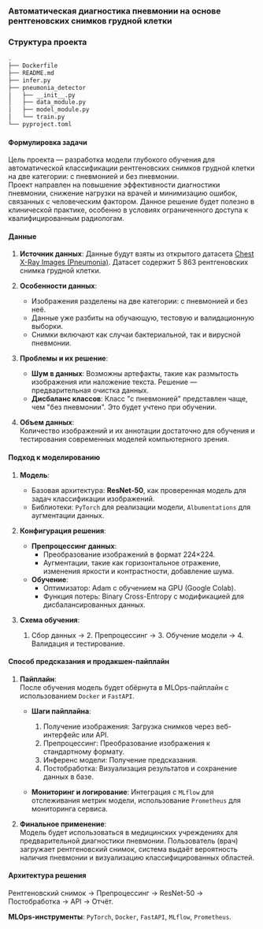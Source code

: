 ### Автоматическая диагностика пневмонии на основе рентгеновских снимков грудной клетки

### Структура проекта

``` bash
.
├── Dockerfile
├── README.md
├── infer.py
├── pneumonia_detector
│   ├── __init__.py
│   ├── data_module.py
│   ├── model_module.py
│   └── train.py
└── pyproject.toml
```

#### Формулировка задачи
Цель проекта — разработка модели глубокого обучения для автоматической классификации рентгеновских снимков грудной клетки на две категории: с пневмонией и без пневмонии.  
Проект направлен на повышение эффективности диагностики пневмонии, снижение нагрузки на врачей и минимизацию ошибок, связанных с человеческим фактором. Данное решение будет полезно в клинической практике, особенно в условиях ограниченного доступа к квалифицированным радиологам.

#### **Данные**
1. **Источник данных**:
   Данные будут взяты из открытого датасета [Chest X-Ray Images (Pneumonia)](https://www.kaggle.com/datasets/paultimothymooney/chest-xray-pneumonia). Датасет содержит 5 863 рентгеновских снимка грудной клетки.

2. **Особенности данных**:  
   - Изображения разделены на две категории: с пневмонией и без неё.  
   - Данные уже разбиты на обучающую, тестовую и валидационную выборки.  
   - Снимки включают как случаи бактериальной, так и вирусной пневмонии.  

3. **Проблемы и их решение**:  
   - **Шум в данных**: Возможны артефакты, такие как размытость изображения или наложение текста. Решение — предварительная очистка данных.  
   - **Дисбаланс классов**: Класс "с пневмонией" представлен чаще, чем "без пневмонии". Это будет учтено при обучении.  

4. **Объем данных**:  
   Количество изображений и их аннотации достаточно для обучения и тестирования современных моделей компьютерного зрения.

#### **Подход к моделированию**
1. **Модель**:  
   - Базовая архитектура: **ResNet-50**, как проверенная модель для задач классификации изображений.  
   - Библиотеки: `PyTorch` для реализации модели, `Albumentations` для аугментации данных.  

2. **Конфигурация решения**:  
   - **Препроцессинг данных**:  
     - Преобразование изображений в формат 224×224.  
     - Аугментации, такие как горизонтальное отражение, изменения яркости и контрастности, добавление шума.  
   - **Обучение**:  
     - Оптимизатор: Adam с обучением на GPU (Google Colab).  
     - Функция потерь: Binary Cross-Entropy с модификацией для дисбалансированных данных.  

3. **Схема обучения**:  
   1. Сбор данных -> 2. Препроцессинг -> 3. Обучение модели -> 4. Валидация и тестирование.

#### **Способ предсказания и продакшен-пайплайн**
1. **Пайплайн**:  
   После обучения модель будет обёрнута в MLOps-пайплайн с использованием `Docker` и `FastAPI`.  

   - **Шаги пайплайна**:  
     1. Получение изображения: Загрузка снимков через веб-интерфейс или API.  
     2. Препроцессинг: Преобразование изображения к стандартному формату.  
     3. Инференс модели: Получение предсказания.  
     4. Постобработка: Визуализация результатов и сохранение данных в базе.  

   - **Мониторинг и логирование**: Интеграция с `MLflow` для отслеживания метрик модели, использование `Prometheus` для мониторинга сервиса.

2. **Финальное применение**:  
   Модель будет использоваться в медицинских учреждениях для предварительной диагностики пневмонии. Пользователь (врач) загружает рентгеновский снимок, система выдаёт вероятность наличия пневмонии и визуализацию классифицированных областей.

#### **Архитектура решения** 
Рентгеновский снимок -> Препроцессинг -> ResNet-50 -> Постобработка -> API -> Отчёт.  

**MLOps-инструменты**:  `PyTorch`, `Docker`, `FastAPI`, `MLflow`, `Prometheus`.  